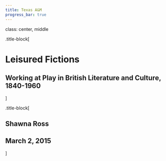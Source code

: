 ```yaml
---
title: Texas A&M
progress_bar: true
---
```

class: center, middle

.title-block[
# Leisured Fictions
## Working at Play in British Literature and Culture, 1840-1960 
]

.title-block[
## Shawna Ross
## March 2, 2015
]
